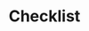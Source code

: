---
version: 1
layout: post
lang: es
slug: "checklist"
type: "modal"
title: "Checklist"
published: "true"
category: "mobile"
tags: "mobile"
action:
  - title: "OK"
    link: "close"
  - title: "Cancel"
    link: "home-ready"
checklist:
  - title: "The application will be disguised"
    link: "help-disguise"
  - title: "Review security plan and update trusted contacts regularly"
    link: "help-contacts"
  - title: "Test setting off the alarm to ensure it is working"
    link: "help-test"
  - title: "Ensure sufficient credit on the phone"
    link: "help-credits"
  - title: "Activate GPS (if you want to enable location tracking)"
    link: "help-gps"
  - title: "Charge phone battery to full"
    link: "help-charge"
---